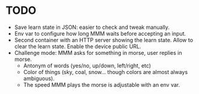 # TODO

* Save learn state in JSON: easier to check and tweak manually.
* Env var to configure how long MMM waits before accepting an input.
* Second container with an HTTP server showing the learn state. Allow to clear
  the learn state. Enable the device public URL.
* Challenge mode: MMM asks for something in morse, user replies in morse.
    * Antonym of words (yes/no, up/down, left/right, etc)
    * Color of things (sky, coal, snow... though colors are almost always
      ambiguous).
    * The speed MMM plays the morse is adjustable with an env var.
